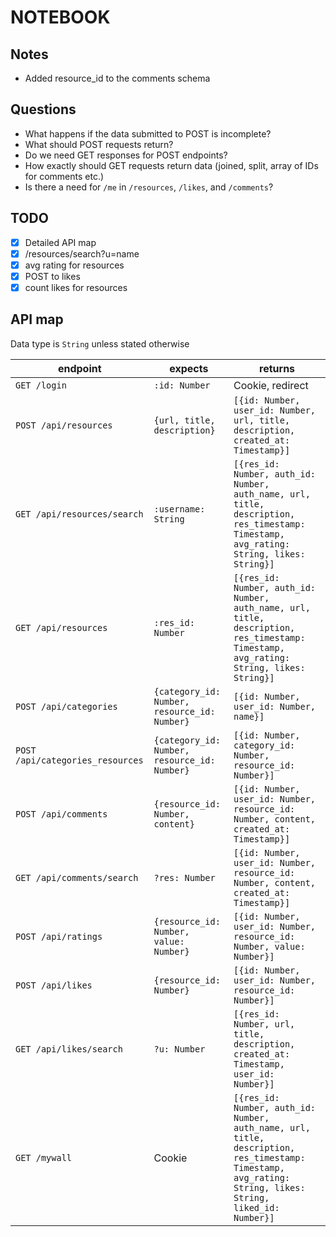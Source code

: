 # NOTEBOOK

## Notes

- Added resource_id to the comments schema

## Questions

- What happens if the data submitted to POST is incomplete?
- What should POST requests return?
- Do we need GET responses for POST endpoints?
- How exactly should GET requests return data (joined, split, array of IDs for comments etc.)
- Is there a need for `/me` in `/resources`, `/likes`, and `/comments`?

## TODO

- [x] Detailed API map
- [x] /resources/search?u=name
- [x] avg rating for resources
- [x] POST to likes
- [x] count likes for resources

## API map

Data type is `String` unless stated otherwise

| endpoint | expects | returns|
|---|---|---|
|`GET /login`|`:id: Number`|Cookie, redirect|
|`POST /api/resources`|`{url, title, description}`|`[{id: Number, user_id: Number, url, title, description, created_at: Timestamp}]`|
|`GET /api/resources/search`|`:username: String`|`[{res_id: Number, auth_id: Number, auth_name, url, title, description, res_timestamp: Timestamp, avg_rating: String, likes: String}]`|
|`GET /api/resources`|`:res_id: Number`|`[{res_id: Number, auth_id: Number, auth_name, url, title, description, res_timestamp: Timestamp, avg_rating: String, likes: String}]`|
|`POST /api/categories`|`{category_id: Number, resource_id: Number}`|`[{id: Number, user_id: Number, name}]`|
|`POST /api/categories_resources`|`{category_id: Number, resource_id: Number}`|`[{id: Number, category_id: Number, resource_id: Number}]`|
|`POST /api/comments`|`{resource_id: Number, content}`|`[{id: Number, user_id: Number, resource_id: Number, content, created_at: Timestamp}]`|
|`GET /api/comments/search`|`?res: Number`|`[{id: Number, user_id: Number, resource_id: Number, content, created_at: Timestamp}]`|
|`POST /api/ratings`|`{resource_id: Number, value: Number}`|`[{id: Number, user_id: Number, resource_id: Number, value: Number}]`|
|`POST /api/likes`|`{resource_id: Number}`|`[{id: Number, user_id: Number, resource_id: Number}]`|
|`GET /api/likes/search`|`?u: Number`|`[{res_id: Number, url, title, description, created_at: Timestamp, user_id: Number}]`|
|`GET /mywall`|Cookie|`[{res_id: Number, auth_id: Number, auth_name, url, title, description, res_timestamp: Timestamp, avg_rating: String, likes: String, liked_id: Number}]`|
